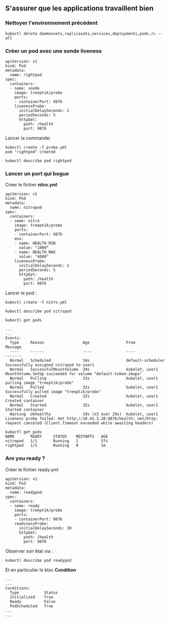 ## S'assurer que les applications travaillent bien

### Nettoyer l'environnement précédent

`kubectl delete daemonsets,replicasets,services,deployments,pods,rc --all`

### Créer un pod avec une sonde liveness

```
apiVersion: v1
kind: Pod
metadata:
  name: rightpod
spec:
  containers:
  - name: sonde
    image: treeptik/probe
    ports:
    - containerPort: 9876
    livenessProbe:
      initialDelaySeconds: 2
      periodSeconds: 5
      httpGet:
        path: /health
        port: 9876
```

Lancer la commande:
```
kubectl create -f probe.yml
pod "rightpod" created

kubectl describe pod rightpod
```

### Lancer un port qui bogue

Créer le fichier **nitro.yml**

```
apiVersion: v1
kind: Pod
metadata:
  name: nitropod
spec:
  containers:
  - name: nitro
    image: treeptik/probe
    ports:
    - containerPort: 9876
    env:
    - name: HEALTH_MIN
      value: "1000"
    - name: HEALTH_MAX
      value: "4000"
    livenessProbe:
      initialDelaySeconds: 2
      periodSeconds: 5
      httpGet:
        path: /health
        port: 9876
```

Lancer le pod : 

```
kubectl create -f nitro.yml

kubectl describe pod nitropod

kubectl get pods

...
...
Events:
  Type     Reason                 Age                From               Message
  ----     ------                 ----               ----               -------
  Normal   Scheduled              34s                default-scheduler  Successfully assigned nitropod to user1
  Normal   SuccessfulMountVolume  34s                kubelet, user1     MountVolume.SetUp succeeded for volume "default-token-zkwpx"
  Normal   Pulling                33s                kubelet, user1     pulling image "treeptik/probe"
  Normal   Pulled                 32s                kubelet, user1     Successfully pulled image "treeptik/probe"
  Normal   Created                32s                kubelet, user1     Created container
  Normal   Started                32s                kubelet, user1     Started container
  Warning  Unhealthy              19s (x3 over 29s)  kubelet, user1     Liveness probe failed: Get http://10.42.2.28:9876/health: net/http: request canceled (Client.Timeout exceeded while awaiting headers)

kubectl get pods
NAME       READY     STATUS    RESTARTS   AGE
nitropod   1/1       Running   1          57s
rightpod   1/1       Running   0          1m

```

### Are you ready ?

Créer le fichier ready.yml

```
apiVersion: v1
kind: Pod
metadata:
  name: readypod
spec:
  containers:
  - name: ready
    image: treeptik/probe
    ports:
    - containerPort: 9876
    readinessProbe:
      initialDelaySeconds: 10
      httpGet:
        path: /health
        port: 9876
```

Observer son état via :

```
kubectl describe pod readypod
```

Et en particulier le bloc **Condition**

```
...
...
Conditions:
  Type           Status
  Initialized    True
  Ready          False
  PodScheduled   True
...
...
```

